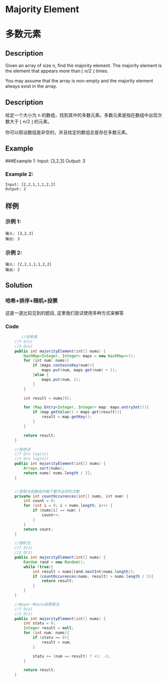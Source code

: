 # Majority Element
# 多数元素

## Description
Given an array of size n, find the majority element. The majority element is the element that appears more than ⌊ n/2 ⌋ times.

You may assume that the array is non-empty and the majority element always exist in the array.


## Description
给定一个大小为 n 的数组，找到其中的多数元素。多数元素是指在数组中出现次数大于 ⌊ n/2 ⌋ 的元素。

你可以假设数组是非空的，并且给定的数组总是存在多数元素。




## Example
###Example 1:
    Input: [3,2,3]
    Output: 3

### Example 2:
    Input: [2,2,1,1,1,2,2]
    Output: 2

## 样例
### 示例 1:
    输入: [3,2,3]
    输出: 3

### 示例 2:
    输入: [2,2,1,1,1,2,2]
    输出: 2  



## Solution
### 哈希+排序+随机+投票
这是一道比较见到的题目, 这里我们尝试使用多种方式来解答


### Code

```java
       //哈希表
    //T O(n)
    //S O(n)
    public int majorityElement(int[] nums) {
        HashMap<Integer, Integer> maps = new HashMap<>();
        for (int num: nums){
            if (maps.containsKey(num)){
                maps.put(num, maps.get(num) + 1);
            }else {
                maps.put(num, 1);
            }
        }

        int result = nums[0];

        for (Map.Entry<Integer, Integer> map: maps.entrySet()){
            if (map.getValue() > maps.get(result)){
                result = map.getKey();
            }
        }

        return result;
    }

    //排序法
    //T O(n log(n))
    //S O(n log(n))
    public int majorityElement(int[] nums) {
        Arrays.sort(nums);
        return nums[ nums.length / 2];
    }


    //获取当前数组内每个数字出现的次数
    private int countOccurences(int[] nums, int num) {
        int count = 0;
        for (int i = 0; i < nums.length; i++) {
            if (nums[i] == num) {
                count++;
            }
        }
        return count;
    }

    //随机法
    //T O(n)
    //S O(1)
    public int majorityElement(int[] nums) {
        Random rand = new Random();
        while (true){
            int result = nums[rand.nextInt(nums.length)];
            if (countOccurences(nums, result) > nums.length / 2){
                return result;
            }
        }
    }

    //Boyer-Moore投票算法
    //T O(n)
    //S O(1)
    public int majorityElement(int[] nums) {
        int statu = 0;
        Integer result = null;
        for (int num: nums){
            if (statu == 0){
                result = num;
            }

            statu += (num == result) ? +1: -1;
        }

        return result;
    }
```